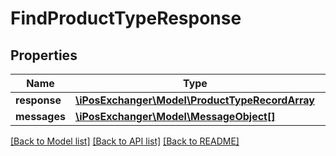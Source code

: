 # FindProductTypeResponse

## Properties
Name | Type | Description | Notes
------------ | ------------- | ------------- | -------------
**response** | [**\iPosExchanger\Model\ProductTypeRecordArray**](ProductTypeRecordArray.md) |  | [optional] 
**messages** | [**\iPosExchanger\Model\MessageObject[]**](MessageObject.md) |  | [optional] 

[[Back to Model list]](../README.md#documentation-for-models) [[Back to API list]](../README.md#documentation-for-api-endpoints) [[Back to README]](../README.md)


